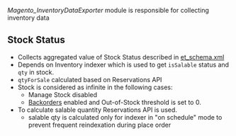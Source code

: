 *Magento_InventoryDataExporter* module is responsible for collecting inventory data

## Stock Status

- Collects aggregated value of Stock Status described in [et_schema.xml](etc/et_schema.xml)
- Depends on Inventory indexer which is used to get `isSalable` status and `qty` in stock. 
- `qtyForSale` calculated based on Reservations API
- Stock is considered as infinite in the following cases:
  - Manage Stock disabled
  - [Backorders](https://experienceleague.adobe.com/docs/commerce-admin/inventory/configuration/backorders.html) enabled and Out-of-Stock threshold is set to 0.
- To calculate salable quantity Reservations API is used. 
  - salable qty is calculated only for indexer in "on schedule" mode to prevent frequent reindexation during place order

